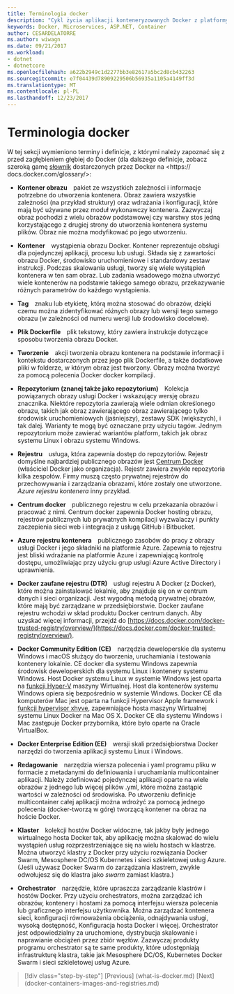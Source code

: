 ```yaml
---
title: Terminologia docker
description: "Cykl życia aplikacji konteneryzowanych Docker z platformy firmy Microsoft i narzędzia"
keywords: Docker, Microservices, ASP.NET, Container
author: CESARDELATORRE
ms.author: wiwagn
ms.date: 09/21/2017
ms.workload:
- dotnet
- dotnetcore
ms.openlocfilehash: a622b2949c1d2277bb3e82617a5bc2d8cb432263
ms.sourcegitcommit: e7f04439d78909229506b56935a1105a4149ff3d
ms.translationtype: MT
ms.contentlocale: pl-PL
ms.lasthandoff: 12/23/2017
---
```

# <a name="docker-terminology"></a>Terminologia docker

W tej sekcji wymieniono terminy i definicje, z którymi należy zapoznać się z przed zagłębieniem głębiej do Docker (dla dalszego definicje, zobacz szeroką gamę [słownik](https://docs.docker.com/glossary/) dostarczonych przez Docker na <https:// docs.docker.com/glossary/>:

-   **Kontener obrazu** pakiet ze wszystkich zależności i informacje potrzebne do utworzenia kontenera. Obraz zawiera wszystkie zależności (na przykład struktury) oraz wdrażania i konfiguracji, które mają być używane przez moduł wykonawczy kontenera. Zazwyczaj obraz pochodzi z wielu obrazów podstawowej czy warstwy stos jedną korzystającego z drugiej strony do utworzenia kontenera systemu plików. Obraz nie można modyfikować po jego utworzeniu.

-   **Kontener** wystąpienia obrazu Docker. Kontener reprezentuje obsługi dla pojedynczej aplikacji, procesu lub usługi. Składa się z zawartości obrazu Docker, środowisko uruchomieniowe i standardowy zestaw instrukcji. Podczas skalowania usługi, tworzy się wiele wystąpień kontenera w ten sam obraz. Lub zadania wsadowego można utworzyć wiele kontenerów na podstawie takiego samego obrazu, przekazywanie różnych parametrów do każdego wystąpienia.

-   **Tag** znaku lub etykietę, którą można stosować do obrazów, dzięki czemu można zidentyfikować różnych obrazy lub wersji tego samego obrazu (w zależności od numeru wersji lub środowisko docelowe).

-   **Plik Dockerfile** plik tekstowy, który zawiera instrukcje dotyczące sposobu tworzenia obrazu Docker.

-   **Tworzenie** akcji tworzenia obrazu kontenera na podstawie informacji i kontekstu dostarczonych przez jego plik Dockerfile, a także dodatkowe pliki w folderze, w którym obraz jest tworzony. Obrazy można tworzyć za pomocą polecenia Docker docker kompilacji.

-   **Repozytorium (znanej także jako repozytorium)** Kolekcja powiązanych obrazy usługi Docker i wskazujący wersję obrazu znacznika. Niektóre repozytoria zawierają wiele odmian określonego obrazu, takich jak obraz zawierającego obraz zawierającego tylko środowisk uruchomieniowych (jaśniejszy), zestawy SDK (większych), i tak dalej. Warianty te mogą być oznaczane przy użyciu tagów. Jednym repozytorium może zawierać wariantów platform, takich jak obraz systemu Linux i obrazu systemu Windows.

-   **Rejestru** usługa, która zapewnia dostęp do repozytoriów. Rejestr domyślne najbardziej publicznego obrazów jest [Centrum Docker](https://hub.docker.com/) (właściciel Docker jako organizacja). Rejestr zawiera zwykle repozytoria kilka zespołów. Firmy muszą często prywatnej rejestrów do przechowywania i zarządzania obrazami, które zostały one utworzone. *Azure rejestru kontenera* inny przykład.

-   **Centrum docker** publicznego rejestru w celu przekazania obrazów i pracować z nimi. Centrum docker zapewnia Docker hosting obrazu, rejestrów publicznych lub prywatnych kompilacji wyzwalaczy i punkty zaczepienia sieci web i integracja z usługą GitHub i Bitbucket.

-   **Azure rejestru kontenera** publicznego zasobów do pracy z obrazy usługi Docker i jego składniki na platformie Azure. Zapewnia to rejestru jest bliski wdrażanie na platformie Azure i zapewniającą kontrolę dostępu, umożliwiając przy użyciu grup usługi Azure Active Directory i uprawnienia.

-   **Docker zaufane rejestru (DTR)** usługi rejestru A Docker (z Docker), które można zainstalować lokalnie, aby znajduje się on w centrum danych i sieci organizacji. Jest wygodną metodą prywatnej obrazów, które mają być zarządzane w przedsiębiorstwie. Docker zaufane rejestru wchodzi w skład produktu Docker centrum danych. Aby uzyskać więcej informacji, przejdź do [https://docs.docker.com/docker-trusted-registry/overview/](https://docs.docker.com/docker-trusted-registry/overview/).

-   **Docker Community Edition (CE)** narzędzia deweloperskie dla systemu Windows i macOS służący do tworzenia, uruchamiania i testowania kontenery lokalnie. CE docker dla systemu Windows zapewnia środowisk deweloperskich dla systemu Linux i kontenery systemu Windows. Host Docker systemu Linux w systemie Windows jest oparta na [funkcji Hyper-V](https://www.microsoft.com/en-us/server-cloud/solutions/virtualization.aspx) maszyny Wirtualnej. Host dla kontenerów systemu Windows opiera się bezpośrednio w systemie Windows. Docker CE dla komputerów Mac jest oparta na funkcji Hypervisor Apple framework i [funkcji hypervisor xhyve](https://github.com/mist64/xhyve), zapewniające hosta maszyny Wirtualnej systemu Linux Docker na Mac OS X. Docker CE dla systemu Windows i Mac zastępuje Docker przybornika, które było oparte na Oracle VirtualBox.

-   **Docker Enterprise Edition (EE)** wersji skali przedsiębiorstwa Docker narzędzi do tworzenia aplikacji systemu Linux i Windows.

-   **Redagowanie** narzędzia wiersza polecenia i yaml programu pliku w formacie z metadanymi do definiowania i uruchamiania multicontainer aplikacji. Należy zdefiniować pojedynczej aplikacji oparte na wiele obrazów z jednego lub więcej plików .yml, które można zastąpić wartości w zależności od środowiska. Po utworzeniu definicje multicontainer całej aplikacji można wdrożyć za pomocą jednego polecenia (docker-tworzą w górę) tworzącą kontener na obraz na hoście Docker.

-   **Klaster** kolekcji hostów Docker widoczne, tak jakby były jednego wirtualnego hosta Docker tak, aby aplikację można skalować do wielu wystąpień usług rozprzestrzeniające się na wielu hostach w klastrze. Można utworzyć klastry z Docker przy użyciu rozwiązania Docker Swarm, Mesosphere DC/OS Kubernetes i sieci szkieletowej usług Azure. (Jeśli używasz Docker Swarm do zarządzania klastrem, zwykle odwołujesz się do klastra jako *swarm* zamiast klastra.)

-   **Orchestrator** narzędzie, które upraszcza zarządzanie klastrów i hostów Docker. Przy użyciu orchestrators, można zarządzać ich obrazów, kontenery i hostami za pomocą interfejsu wiersza polecenia lub graficznego interfejsu użytkownika. Można zarządzać kontenera sieci, konfiguracji równoważenia obciążenia, odnajdywania usługi, wysoką dostępność, Konfiguracja hosta Docker i więcej. Orchestrator jest odpowiedzialny za uruchomione, dystrybucja skalowanie i naprawianie obciążeń przez zbiór węzłów. Zazwyczaj produkty programu orchestrator są te same produkty, które udostępniają infrastrukturę klastra, takie jak Mesosphere DC/OS, Kubernetes Docker Swarm i sieci szkieletowej usług Azure.


>[!div class="step-by-step"]
[Previous] (what-is-docker.md) [Next] (docker-containers-images-and-registries.md)
